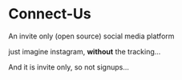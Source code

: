 # Connect-Us
An invite only (open source) social media platform

just imagine instagram, **without** the tracking...

And it is invite only, so not signups...

